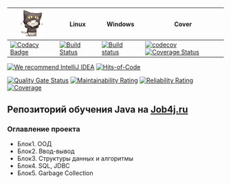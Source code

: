 | <img src="/logo.png" width="64px" height="64px"/>                                                                                                                                                                                                                | Linux                                                                                                                     | Windows                                                                                                                                                                  | Cover                                                                                                                                                                                                                                                                   |
|------------------------------------------------------------------------------------------------------------------------------------------------------------------------------------------------------------------------------------------------------------------|---------------------------------------------------------------------------------------------------------------------------|--------------------------------------------------------------------------------------------------------------------------------------------------------------------------|-------------------------------------------------------------------------------------------------------------------------------------------------------------------------------------------------------------------------------------------------------------------------|
| [![Codacy Badge](https://api.codacy.com/project/badge/Grade/5ce191db70664da891fa68fdfc06f281)](https://www.codacy.com/manual/mi1qw/-job4j_design?utm_source=github.com&amp;utm_medium=referral&amp;utm_content=mi1qw/-job4j_design&amp;utm_campaign=Badge_Grade) | [![Build Status](https://travis-ci.org/mi1qw/-job4j_design.svg?branch=master)](https://travis-ci.org/mi1qw/-job4j_design) | [![Build status](https://ci.appveyor.com/api/projects/status/k069njiomj0nnjrg/branch/master?svg=true)](https://ci.appveyor.com/project/mi1qw/job4j-design/branch/master) | [![codecov](https://codecov.io/gh/mi1qw/-job4j_design/branch/master/graph/badge.svg)](https://codecov.io/gh/mi1qw/-job4j_design) [![Coverage Status](https://coveralls.io/repos/github/mi1qw/-job4j_design/badge.svg)](https://coveralls.io/github/mi1qw/-job4j_design) |

[![We recommend IntelliJ IDEA](https://www.elegantobjects.org/intellij-idea.svg)](https://www.jetbrains.com/idea/)
[![Hits-of-Code](https://hitsofcode.com/github/mi1qw/-job4j_design)](https://hitsofcode.com/view/github/mi1qw/-job4j_design)

[![Quality Gate Status](https://sonarcloud.io/api/project_badges/measure?project=ru.job4j%3Atracker&metric=alert_status)](https://sonarcloud.io/dashboard?id=ru.job4j%3Atracker)
[![Maintainability Rating](https://sonarcloud.io/api/project_badges/measure?project=ru.job4j%3Atracker&metric=sqale_rating)](https://sonarcloud.io/dashboard?id=ru.job4j%3Atracker)
[![Reliability Rating](https://sonarcloud.io/api/project_badges/measure?project=ru.job4j%3Atracker&metric=reliability_rating)](https://sonarcloud.io/dashboard?id=ru.job4j%3Atracker)
[![Coverage](https://sonarcloud.io/api/project_badges/measure?project=ru.job4j%3Atracker&metric=coverage)](https://sonarcloud.io/dashboard?id=ru.job4j%3Atracker)

## Репозиторий обучения Java на [Job4j.ru](http://Job4j.ru)

### Оглавление проекта

+   Блок1. ООД
+   Блок2. Ввод-вывод
+   Блок3. Структуры данных и алгоритмы
+   Блок4. SQL, JDBC
+   Блок5. Garbage Collection
